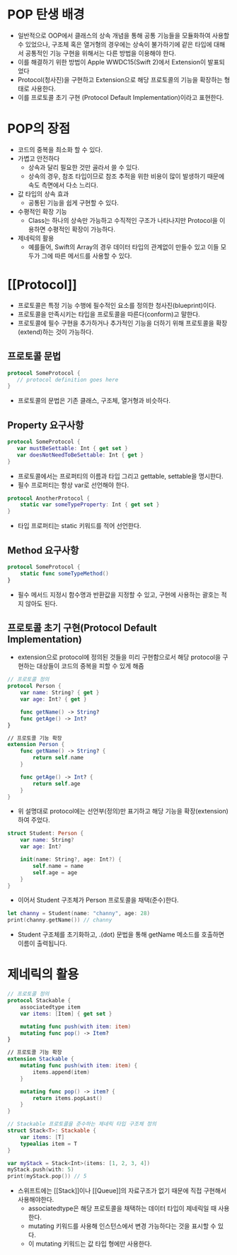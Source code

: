 # POP 탄생 배경
- 일반적으로 OOP에서 클래스의 상속 개념을 통해 공통 기능들을 모듈화하여 사용할 수 있었으나, 구조체 혹은 열거형의 경우에는 상속이 불가하기에 같은 타입에 대해서 공통적인 기능 구현을 위해서는 다른 방법을 이용해야 한다.
- 이를 해결하기 위한 방법이 Apple WWDC15(Swift 2)에서 Extension이 발표되었다
- Protocol(청사진)을 구현하고 Extension으로 해당 프로토콜의 기능을 확장하는 형태로 사용한다.
- 이를 프로토콜 초기 구현 (Protocol Default Implementation)이라고 표현한다.
# POP의 장점
- 코드의 중복을 최소화 할 수 있다.
- 가볍고 안전하다
	- 상속과 달리 필요한 것만 골라서 쓸 수 있다.
	- 상속의 경우, 참조 타입이므로 참조 추적을 위한 비용이 많이 발생하기 때문에 속도 측면에서 다소 느리다.
- 값 타입의 상속 효과
	- 공통된 기능을 쉽게 구현할 수 있다.
- 수평적인 확장 기능
	- Class는 하나의 상속만 가능하고 수직적인 구조가 나타나지만 Protocol을 이용하면 수평적인 확장이 가능하다.
- 제네릭의 활용
	- 예를들어, Swift의 Array의 경우 데이터 타입의 관계없이 만들수 있고 이들 모두가 그에 따른 메서드를 사용할 수 있다.
# [[Protocol]]
- 프로토콜은 특정 기능 수행에 필수적인 요소를 정의한 청사진(blueprint)이다.
- 프로토콜을 만족시키는 타입을 프로토콜을 따른다(conform)고 말한다.
- 프로토콜에 필수 구현을 추가하거나 추가적인 기능을 더하기 위해 프로토콜을 확장(extend)하는 것이 가능하다.
## 프로토콜 문법
```swift
protocol SomeProtocol {
   // protocol definition goes here
}
```
- 프로토콜의 문법은 기존 클래스, 구조체, 열거형과 비슷하다.
## Property 요구사항
```swift
protocol SomeProtocol {
   var mustBeSettable: Int { get set }
   var doesNotNeedToBeSettable: Int { get }
}
```
- 프로토콜에서는 프로퍼티의 이름과 타입 그리고 gettable, settable을 명시한다.
- 필수 프로퍼티는 항상 var로 선언해야 한다.
```swift
protocol AnotherProtocol {
	static var someTypeProperty: Int { get set }
}
```
- 타입 프로퍼티는 static 키워드를 적어 선언한다.
## Method 요구사항
```swift
protocol SomeProtocol {
	static func someTypeMethod()
}
```
- 필수 메서드 지정시 함수명과 반환값을 지정할 수 있고, 구현에 사용하는 괄호는 적지 않아도 된다.
## 프로토콜 초기 구현(Protocol Default Implementation)
- extension으로 protocol에 정의된 것들을 미리 구현함으로서 해당 protocol을 구현하는 대상들이 코드의 중복을 피할 수 있게 해줌
```swift
// 프로토콜 정의
protocol Person {
	var name: String? { get }
	var age: Int? { get }

	func getName() -> String?
	func getAge() -> Int?
}

// 프로토콜 기능 확장
extension Person {
	func getName() -> String? {
		return self.name
	}

	func getAge() -> Int? {
		return self.age
	}
}
```
- 위 설명대로 protocol에는 선언부(정의)만 표기하고 해당 기능을 확장(extension)하여 주었다.
```swift
struct Student: Person {
	var name: String?
	var age: Int?

	init(name: String?, age: Int?) {
		self.name = name
		self.age = age
	}
}
```
- 이어서 Student 구조체가 Person 프로토콜을 채택(준수)한다.
```swift
let channy = Student(name: "channy", age: 28)
print(channy.getName()) // channy
```
- Student 구조체를 초기화하고, .(dot) 문법을 통해 getName 메소드를 호출하면 이름이 출력됩니다.

# 제네릭의 활용
```swift
// 프로토콜 정의
protocol Stackable {
	associatedtype item
	var items: [Item] { get set }

	mutating func push(with item: item)
	mutating func pop() -> Item?
}

// 프로토콜 기능 확장
extension Stackable {
	mutating func push(with item: item) {
		items.append(item)
	}

	mutating func pop() -> item? {
		return items.popLast()
	}
}

// Stackable 프로토콜을 준수하는 제네릭 타입 구조체 정의
struct Stack<T>: Stackable {
	var items: [T]
	typealias item = T
}

var myStack = Stack<Int>(items: [1, 2, 3, 4])
myStack.push(with: 5)
print(myStack.pop()) // 5
```
- 스위프트에는 [[Stack]]이나 [[Queue]]의 자료구조가 없기 때문에 직접 구현해서 사용해야한다.
	- associatedtype은 해당 프로토콜을 채택하는 데이터 타입이 제네릭일 때 사용한다.
	- mutating 키워드를 사용해 인스턴스에서 변경 가능하다는 것을 표시할 수 있다.
	- 이 mutating 키워드는 값 타입 형에만 사용한다.